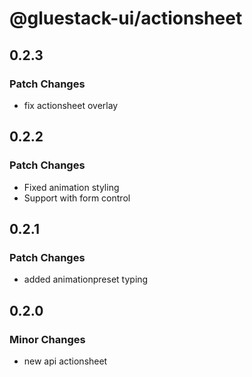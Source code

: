 # @gluestack-ui/actionsheet

## 0.2.3

### Patch Changes

- fix actionsheet overlay

## 0.2.2

### Patch Changes

- Fixed animation styling
- Support with form control

## 0.2.1

### Patch Changes

- added animationpreset typing

## 0.2.0

### Minor Changes

- new api actionsheet
